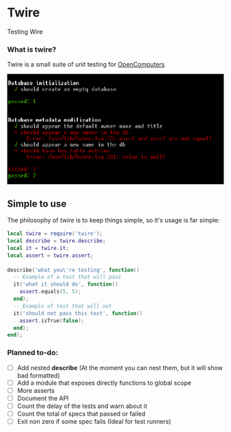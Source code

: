 # Twire
Testing Wire

### What is twire?
Twire is a small suite of unit testing for [OpenComputers](https://oc.cil.li/)

![twire in action](/docs/twire-v1-0-0.png)

## Simple to use
The philosophy of _twire_ is to keep things simple, so it's usage is far simple:

```lua
local twire = require('twire');
local describe = twire.describe;
local it = twire.it;
local assert = twire.assert;

describe('what you\'re testing', function()
  -- Example of a test that will pass
  it('what it should do', function()
    assert.equals(5, 5);
  end);
  -- Example of test that will not
  it('should not pass this test', function()
    assert.isTrue(false);
  end);
end);
```

### Planned to-do:
- [ ] Add nested **describe** (At the moment you can nest them, but it will show bad formatted)
- [ ] Add a module that exposes directly functions to global scope
- [ ] More asserts
- [ ] Document the API
- [ ] Count the delay of the tests and warn about it
- [ ] Count the total of specs that passed or failed
- [ ] Exit non zero if some spec fails (Ideal for test runners)
